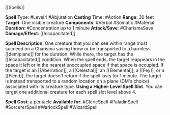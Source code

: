 [[Spells]]

**Spell** Type: #Level4 #Abjuration 
**Casting** Time: #Action 
**Range**: 30 feet
**Target**: One visible creature
**Components**: #Verbal #Somatic #Material 
**Duration**: #Concentration up to 1 minute
**Attack/Save**: #CharismaSave 
**Damage/Effect**: [[Incapacitated]]

**Spell Description**: 
	One creature that you can see within range must succeed on a Charisma saving throw or be transported to a harmless [[demiplane]] for the duration. While there, the target has the [[Incapacitated]] condition. When the spell ends, the target reappears in the space it left or in the nearest unoccupied space if that space is occupied. 
	If the target is an [[Aberration]], a [[Celestial]], an [[Elemental]], a [[Fey]], or a [[Fiend]], the target doesn't return if the spell lasts for 1 minute. The target is instead transported to a random location on a plane (DM's choice) associated with its creature type.
	**Using a Higher-Level Spell Slot**. You can target one additional creature for each spell slot level above 4.

**Spell Cost**: a pentacle
**Available for**: #ClericSpell #PaladinSpell #SorcererSpell #WarlockSpell #WizardSpell 